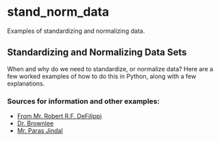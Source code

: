 # stand_norm_data

Examples of standardizing and normalizing data.

## Standardizing and Normalizing Data Sets

When and why do we need to standardize, or normalize data? Here are a few worked examples of how to do this in Python, along with a few explanations.

### Sources for information and other examples:
+ [From Mr. Robert R.F. DeFilippi](https://medium.com/@rrfd/standardize-or-normalize-examples-in-python-e3f174b65dfc)
+ [Dr. Brownlee](https://machinelearningmastery.com/normalize-standardize-time-series-data-python/)
+ [Mr. Paras Jindal](https://www.kaggle.com/parasjindal96/how-to-normalize-dataframe-pandas/notebook)
